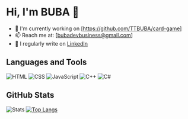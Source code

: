 # Hi, I'm BUBA 👋

- 🌱 I'm currently working on [https://github.com/TTBUBA/card-game]
- 📫 Reach me at: [bubadevbusiness@gmail.com]
- 📝 I regularly write on [LinkedIn]([https://www.linkedin.com/in/username](https://www.linkedin.com/in/francesco-borrelli-51145827b/))

## Languages and Tools

![HTML](https://img.shields.io/badge/-HTML-E34F26?style=flat-square&logo=html5&logoColor=white)
![CSS](https://img.shields.io/badge/-CSS-1572B6?style=flat-square&logo=css3&logoColor=white)
![JavaScript](https://img.shields.io/badge/-JavaScript-F7DF1E?style=flat-square&logo=javascript&logoColor=black)
![C++](https://img.shields.io/badge/-C++-00599C?style=flat-square&logo=cplusplus&logoColor=white)
![C#](https://img.shields.io/badge/-C%23-239120?style=flat-square&logo=csharp&logoColor=white)


## GitHub Stats
![Stats](https://github-readme-stats.vercel.app/api?username=TTBUBA&show_icons=true&theme=radical)
[![Top Langs](https://github-readme-stats.vercel.app/api/top-langs/?username=TTBUBA&show_icons=true&theme=radical)](https://github.com/anuraghazra/github-readme-stats)

